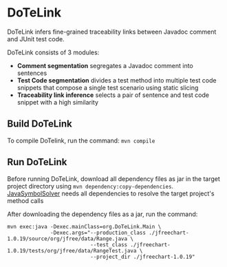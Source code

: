 # DoTeLink
DoTeLink infers fine-grained traceability links between Javadoc comment and JUnit test code.

DoTeLink consists of 3 modules: 
- __Comment segmentation__ segregates a Javadoc comment into sentences 
- __Test Code segmentation__ divides a test method into multiple test code snippets that compose a single test scenario using static slicing 
- __Traceability link inference__ selects a pair of sentence and test code snippet with a high similarity  

## Build DoTeLink
To compile DoTelink, run the command: `mvn compile` 
 

## Run DoTeLink
Before running DoTeLink, download all dependency files as jar in the target project directory using `mvn dependency:copy-dependencies`.   
[JavaSymbolSolver](https://github.com/javaparser/javasymbolsolver) needs all dependencies to resolve the target project's method calls 

After downloading the dependency files as a jar, run the command:  

    mvn exec:java -Dexec.mainClass=org.DoTeLink.Main \
                  -Dexec.args="--production_class ./jfreechart-1.0.19/source/org/jfree/data/Range.java \
                               --test_class ./jfreechart-1.0.19/tests/org/jfree/data/RangeTest.java \
                               --project_dir ./jfreechart-1.0.19"
